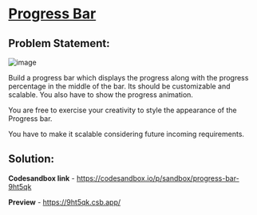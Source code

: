 # [Progress Bar](#progress-bar)

## Problem Statement:


![image](https://github.com/user-attachments/assets/2b35fc3a-3a95-4561-9006-d9794fdb0989)


Build a progress bar which displays the progress along with the progress percentage in the middle of the bar. Its should be customizable and scalable. You also have to show the progress animation.

You are free to exercise your creativity to style the appearance of the Progress bar.

You have to make it scalable considering future incoming requirements.

## Solution:

**Codesandbox link** - https://codesandbox.io/p/sandbox/progress-bar-9ht5qk

**Preview** - https://9ht5qk.csb.app/

